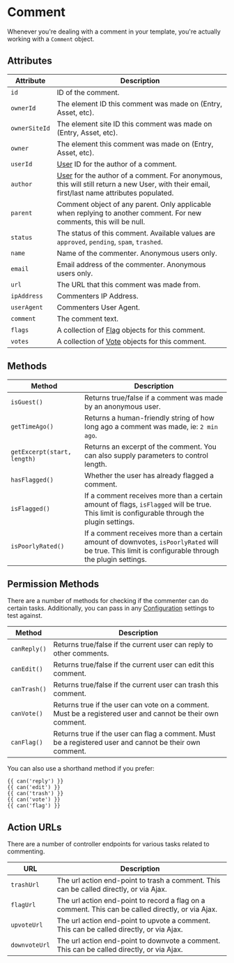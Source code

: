 # Comment

Whenever you're dealing with a comment in your template, you're actually working with a `Comment` object.

## Attributes

Attribute | Description
--- | ---
`id` | ID of the comment.
`ownerId` | The element ID this comment was made on (Entry, Asset, etc).
`ownerSiteId` | The element site ID this comment was made on (Entry, Asset, etc).
`owner` | The element this comment was made on (Entry, Asset, etc).
`userId` | [User](https://docs.craftcms.com/api/v3/craft-elements-user.html) ID for the author of a comment.
`author` | [User](https://docs.craftcms.com/api/v3/craft-elements-user.html) for the author of a comment. For anonymous, this will still return a new User, with their email, first/last name attributes populated.
`parent` | Comment object of any parent. Only applicable when replying to another comment. For new comments, this will be null.
`status` | The status of this comment. Available values are `approved`, `pending`, `spam`, `trashed`.
`name` | Name of the commenter. Anonymous users only.
`email` | Email address of the commenter. Anonymous users only.
`url` | The URL that this comment was made from.
`ipAddress` | Commenters IP Address.
`userAgent` | Commenters User Agent.
`comment` | The comment text.
`flags` | A collection of [Flag](docs:developers/flag) objects for this comment.
`votes` | A collection of [Vote](docs:developers/vote) objects for this comment.

## Methods

Method | Description
--- | ---
`isGuest()` | Returns true/false if a comment was made by an anonymous user.
`getTimeAgo()` | Returns a human-friendly string of how long ago a comment was made, ie: `2 min ago`.
`getExcerpt(start, length)` | Returns an excerpt of the comment. You can also supply parameters to control length.
`hasFlagged()` | Whether the user has already flagged a comment.
`isFlagged()` | If a comment receives more than a certain amount of flags, `isFlagged` will be true. This limit is configurable through the plugin settings.
`isPoorlyRated()` | If a comment receives more than a certain amount of downvotes, `isPoorlyRated` will be true. This limit is configurable through the plugin settings.

## Permission Methods

There are a number of methods for checking if the commenter can do certain tasks. Additionally, you can pass in any [Configuration](docs:get-started/configuration) settings to test against.

Method | Description
--- | ---
`canReply()` | Returns true/false if the current user can reply to other comments.
`canEdit()` | Returns true/false if the current user can edit this comment.
`canTrash()` | Returns true/false if the current user can trash this comment.
`canVote()` | Returns true if the user can vote on a comment. Must be a registered user and cannot be their own comment.
`canFlag()` | Returns true if the user can flag a comment. Must be a registered user and cannot be their own comment.

You can also use a shorthand method if you prefer:

```twig
{{ can('reply') }}
{{ can('edit') }}
{{ can('trash') }}
{{ can('vote') }}
{{ can('flag') }}
```

## Action URLs

There are a number of controller endpoints for various tasks related to commenting.

URL | Description
--- | ---
`trashUrl` | The url action end-point to trash a comment. This can be called directly, or via Ajax.
`flagUrl` | The url action end-point to record a flag on a comment. This can be called directly, or via Ajax.
`upvoteUrl` | The url action end-point to upvote a comment. This can be called directly, or via Ajax.
`downvoteUrl` | The url action end-point to downvote a comment. This can be called directly, or via Ajax.
